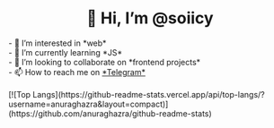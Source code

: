 <h1 align="center">👋 Hi, I’m @soiicy</h1>
- 👀 I’m interested in *web* <br/>
- 🌱 I’m currently learning *JS* <br/>
- 💞️ I’m looking to collaborate on *frontend projects* <br/>
- 📫 How to reach me on <a href="https://t.me/sooicyy" target="_blank">*Telegram*<a> <br/>
<br/>
[![Top Langs](https://github-readme-stats.vercel.app/api/top-langs/?username=anuraghazra&layout=compact)](https://github.com/anuraghazra/github-readme-stats)

